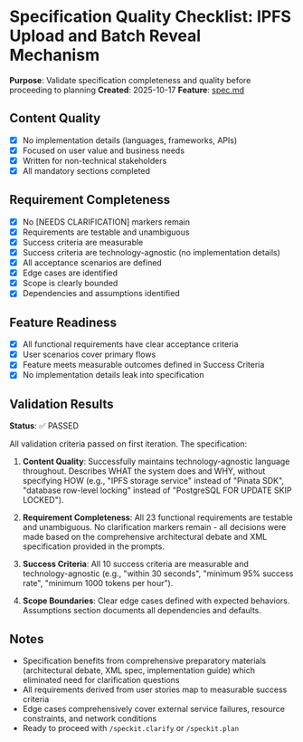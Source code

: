 # Specification Quality Checklist: IPFS Upload and Batch Reveal Mechanism

**Purpose**: Validate specification completeness and quality before proceeding to planning
**Created**: 2025-10-17
**Feature**: [spec.md](../spec.md)

## Content Quality

- [x] No implementation details (languages, frameworks, APIs)
- [x] Focused on user value and business needs
- [x] Written for non-technical stakeholders
- [x] All mandatory sections completed

## Requirement Completeness

- [x] No [NEEDS CLARIFICATION] markers remain
- [x] Requirements are testable and unambiguous
- [x] Success criteria are measurable
- [x] Success criteria are technology-agnostic (no implementation details)
- [x] All acceptance scenarios are defined
- [x] Edge cases are identified
- [x] Scope is clearly bounded
- [x] Dependencies and assumptions identified

## Feature Readiness

- [x] All functional requirements have clear acceptance criteria
- [x] User scenarios cover primary flows
- [x] Feature meets measurable outcomes defined in Success Criteria
- [x] No implementation details leak into specification

## Validation Results

**Status**: ✅ PASSED

All validation criteria passed on first iteration. The specification:

1. **Content Quality**: Successfully maintains technology-agnostic language throughout. Describes WHAT the system does and WHY, without specifying HOW (e.g., "IPFS storage service" instead of "Pinata SDK", "database row-level locking" instead of "PostgreSQL FOR UPDATE SKIP LOCKED").

2. **Requirement Completeness**: All 23 functional requirements are testable and unambiguous. No clarification markers remain - all decisions were made based on the comprehensive architectural debate and XML specification provided in the prompts.

3. **Success Criteria**: All 10 success criteria are measurable and technology-agnostic (e.g., "within 30 seconds", "minimum 95% success rate", "minimum 1000 tokens per hour").

4. **Scope Boundaries**: Clear edge cases defined with expected behaviors. Assumptions section documents all dependencies and defaults.

## Notes

- Specification benefits from comprehensive preparatory materials (architectural debate, XML spec, implementation guide) which eliminated need for clarification questions
- All requirements derived from user stories map to measurable success criteria
- Edge cases comprehensively cover external service failures, resource constraints, and network conditions
- Ready to proceed with `/speckit.clarify` or `/speckit.plan`

